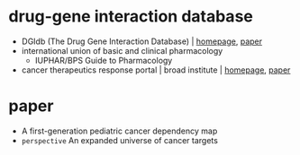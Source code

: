 # drug-gene interaction database
- DGIdb (The Drug Gene Interaction Database) | [homepage](https://www.dgidb.org/), [paper](https://watermark.silverchair.com/gkaa1084.pdf?token=AQECAHi208BE49Ooan9kkhW_Ercy7Dm3ZL_9Cf3qfKAc485ysgAAAvAwggLsBgkqhkiG9w0BBwagggLdMIIC2QIBADCCAtIGCSqGSIb3DQEHATAeBglghkgBZQMEAS4wEQQMVPBW-rAykudYQ8PGAgEQgIICo0C_OfwTwX6WKn9AbO1mJPgokG-Uue_PIBwrGzM8tSNBtr294XExR8Nw2j9_v7NjI5yiDKDwfJjOeNTcrk44npbf580h3KA8ku0igCi8me3uWOhAVdBgWUWt2xdljiZjQYWdzUDSdy4vJXRkzUv2ZnQ3mM_JbGll46sOR-LatYmHSmNBxsxNC4RFnj_jaxmL5gvo6S0ih2i0HkmulKZ1GfV76SEN58_k_cjFw4xcYDzKWvXlBi1hXpdzZjV0XNljIExG0UbJjXdaWZabFXc7dy7sgnA6ZRN9lqRzGEVnijIdY3aBids36GFpk3P0A3xBvSIkETGqjehMJuCtveb5sTQoAUXoqYA1R4JVPapUBLesMpo1Ug_0Zrn2pqxbIOjqW4-fhBfWt--Ku6FYKaHaVfdBXmg7T8de73CTPpgUPXC-cDwfwLYnE9fBlKgOAJ_Yx-rQv7j4TCGV70FjF1AY3hBP3mkir_Fiwt0IPU-qmq6FDlbcpl2BLO0M1LRuhYhzbgVTDv37Hr7EBk1aeZnDtKH-lfCCP56CQSpP6DdXJG9SKQFsdKZWuBva36jxC72Pm6ShXqxGKN8dQBw-v-vvruy7s5gjBqPW8mV2OfjSZOc2CcHnPAzaaX11cJahkcwNydS_b_eZK9kgz9LdbHWEFt0aO43dfAk9s5pf1YtU9R4P5lSyKTG_3Dvwv5NpCiISBc7CDLH8pT9b3y0xw50Zzeu4ejdvCsHkuogsfTfRjaDRJb19Jnxs2hA8MfNa4g4IdjH4opbdi4lsEs_7tdmJz6F4VhiNOpvaxaq-1E6j3ZcpDnC3ttC7YZPCiovR1mi_chZ-8PJQPWWGd4ZpwSZLNOvaf3v3jPc7-B5NMwXi-MV2HGNq_w_N_toLXyUfoyEZ69eSQw)
- international union of basic and clinical pharmacology
  - IUPHAR/BPS Guide to Pharmacology
- cancer therapeutics response portal | broad institute | [homepage](http://portals.broadinstitute.org/ctrp/?page=#ctd2BodyHome), [paper](https://pubmed.ncbi.nlm.nih.gov/26482930/)

# paper
- A first-generation pediatric cancer dependency map
- `perspective` An expanded universe of cancer targets
